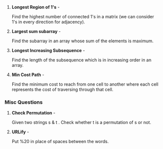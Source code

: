 1. **Longest Region of 1's** -

      Find the highest number of connected 1's in a matrix (we can consider 1's in every direction for adjacency).

2. **Largest sum subarray** -

      Find the subarray in an array whose sum of the elements is maximum.

3. **Longest Increasing Subsequence** -

      Find the length of the subsequence which is in increasing order in an array.

4. **Min Cost Path** -

      Find the minimum cost to reach from one cell to another where each cell represents the cost of traversing through that cell.

 ### Misc Questions

 1. **Check Permutation** -

      Given two strings s & t . Check whether t is a permutation of s or not.

 2. **URLify** -

      Put %20 in place of spaces between the words.

